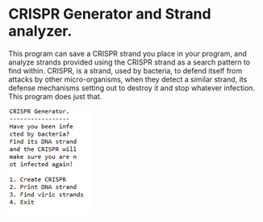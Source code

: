 # CRISPR Generator and Strand analyzer.
This program can save a CRISPR strand you place in your program, and analyze strands provided using the CRISPR strand as a search pattern to find within. CRISPR, is a strand, used by bacteria, to defend itself from attacks by other micro-organisms, when they detect a similar strand, its defense mechanisms setting out to destroy it and stop whatever infection. This program does just that. 

![Menú principal](https://github.com/PabloLuisMolinaBlanes/EjercicioLibre1920CuarentenaPabloLuisMolinaBlanes/blob/master/CRISPR.PNG)
